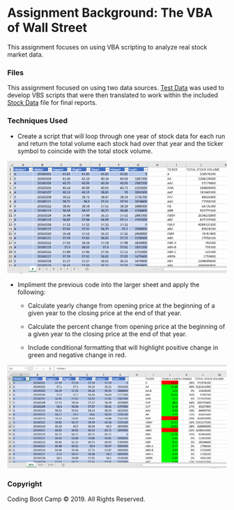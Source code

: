 # Assignment Background: The VBA of Wall Street

This assignment focuses on using VBA scripting to analyze real stock market data. 
### Files
This assignment focused on using two data sources. [Test Data](Resources/alphabtical_testing.xlsx) was used to develop VBS scripts that were then translated to work within the included [Stock Data](Resources/Multiple_year_stock_data.xlsx) file for final reports.

### Techniques Used
* Create a script that will loop through one year of stock data for each run and return the total volume each stock had over that year and the ticker symbol to coincide with the total stock volume.

![first_solution](Images/easy1.PNG)



* Impliment the previous code into the larger sheet and apply the following:

  * Calculate yearly change from opening price at the beginning of a given year to the closing price at the end of that year.

  * Calculate the percent change from opening price at the beginning of a given year to the closing price at the end of that year.
  
  * Include conditional formatting that will highlight positive change in green and negative change in red.

![second_solution](Images/multyear14.PNG)

### Copyright

Coding Boot Camp © 2019. All Rights Reserved.
